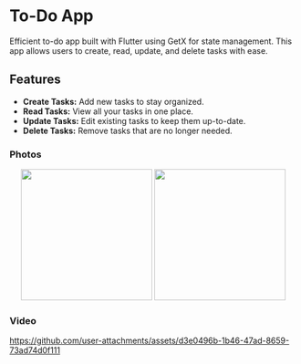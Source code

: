 # To-Do App

Efficient to-do app built with Flutter using GetX for state management. This app allows users to create, read, update, and delete tasks with ease. 

## Features

- **Create Tasks:** Add new tasks to stay organized.
- **Read Tasks:** View all your tasks in one place.
- **Update Tasks:** Edit existing tasks to keep them up-to-date.
- **Delete Tasks:** Remove tasks that are no longer needed.

### Photos

<div align="center">
  <img src="https://github.com/user-attachments/assets/bc5c218c-b9a4-4cc5-81e7-02b36de50cad" width=230>
 <img src="https://github.com/user-attachments/assets/b39007d9-d892-4226-9447-eb91f35adc47" width=230>
</div>

### Video

https://github.com/user-attachments/assets/d3e0496b-1b46-47ad-8659-73ad74d0f111


